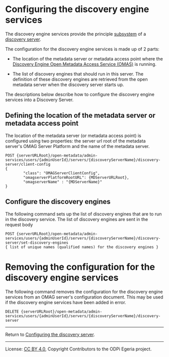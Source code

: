<!-- SPDX-License-Identifier: CC-BY-4.0 -->
<!-- Copyright Contributors to the ODPi Egeria project. -->

# Configuring the discovery engine services

The discovery engine services provide the principle [subsystem](../concepts/omag-subsystem.md) of
a [discovery server](../concepts/discovery-server.md).

The configuration for the discovery engine services is made up of 2 parts:

* The location of the metadata server or metadata access point where the
  [Discovery Engine Open Metadata Access Service (OMAS)](../../../access-services/discovery-engine) is running.

* The list of discovery engines that should run in this server.  The definition of these discovery
  engines are retrieved from the open metadata server when the discovery server starts up.

The descriptions below describe how to configure the discovery engine services into a Discovery Server. 

## Defining the location of the metadata server or metadata access point

The location of the metadata server (or metadata access point) is configured using two properties: the server url root of the 
metadata server's OMAG Server Platform and the name of the metadata server.
 
```
POST {serverURLRoot}/open-metadata/admin-services/users/{adminUserId}/servers/{discoveryServerName}/discovery-server/client-config
{
        "class": "OMAGServerClientConfig",
        "omagserverPlatformRootURL": {MDServerURLRoot},
        "omagserverName" : "{MDServerName}"
}
```

## Configure the discovery engines

The following command sets up the list of discovery engines that are to run in the discovery service.
The list of discovery engines are sent in the request body
    
```
POST {serverURLRoot}/open-metadata/admin-services/users/{adminUserId}/servers/{discoveryServerName}/discovery-server/set-discovery-engines
{ list of unique names (qualified names) for the discovery engines }
```


# Removing the configuration for the discovery engine services

The following command removes the configuration for the discovery engine services from an
OMAG server's configuration document.  This may be used if the discovery engine services have been
added in error.  
```
DELETE {serverURLRoot}/open-metadata/admin-services/users/{adminUserId}/servers/{discoveryServerName}/discovery-server
```

----
Return to [Configuring the discovery server](../concepts/discovery-server.md#Configuring-the-Discovery-Server).

----
License: [CC BY 4.0](https://creativecommons.org/licenses/by/4.0/),
Copyright Contributors to the ODPi Egeria project.